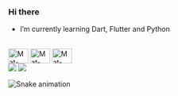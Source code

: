 ### Hi there 

- I’m currently learning Dart, Flutter and Python

<div style="display: inline_block"><br>
  <img align="center" alt="Mat-Dart" height="30" width="40" src="https://cdn.jsdelivr.net/gh/devicons/devicon/icons/dart/dart-original.svg">
  <img align="center" alt="Mat-Flutter" height="30" width="40" src="https://cdn.jsdelivr.net/gh/devicons/devicon/icons/flutter/flutter-original.svg">
  <img align="center" alt="Mat-Python" height="30" width="40" src="https://cdn.jsdelivr.net/gh/devicons/devicon/icons/python/python-original.svg">
</div>

<div> 
    <a href="https://instagram.com/rafaballerini" target="_blank"><img src="https://img.shields.io/badge/-Instagram-%23E4405F?style=for-the-badge&logo=instagram&logoColor=white" target="_blank"></a>
    <a href = "mailto:matheus.jcs@gmail.com"><img src="https://img.shields.io/badge/-Gmail-%23333?style=for-the-badge&logo=gmail&logoColor=white" target="_blank"></a>
  
 
  ![Snake animation](https://github.com/MatheusNascimentoS/MatheusNascimentoS/blob/output/github-contribution-grid-snake.svg)
 
</div>
